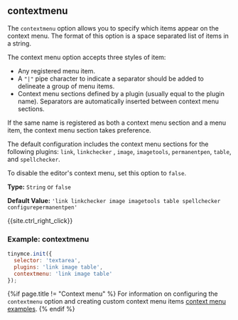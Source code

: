 ## contextmenu

The `contextmenu` option allows you to specify which items appear on the context menu. The format of this option is a space separated list of items in a string.

The context menu option accepts three styles of item:
* Any registered menu item.
* A `"|"` pipe character to indicate a separator should be added to delineate a group of menu items.
* Context menu sections defined by a plugin (usually equal to the plugin name). Separators are automatically inserted between context menu sections.

If the same name is registered as both a context menu section and a menu item, the context menu section takes preference.

The default configuration includes the context menu sections for the following plugins: `link`, `linkchecker` , `image`, `imagetools`, `permanentpen`, `table`, and `spellchecker`.

To disable the editor's context menu, set this option to `false`.

**Type:** `String` or `false`

**Default Value:** `'link linkchecker image imagetools table spellchecker configurepermanentpen'`

{{site.ctrl_right_click}}

### Example: contextmenu

```js
tinymce.init({
  selector: 'textarea',
  plugins: 'link image table',
  contextmenu: 'link image table'
});
```

{%if page.title != "Context menu" %}
For information on configuring the `contextmenu` option and creating custom context menu items [context menu examples]({{site.baseurl}}/ui-components/contextmenu/).
{% endif %}